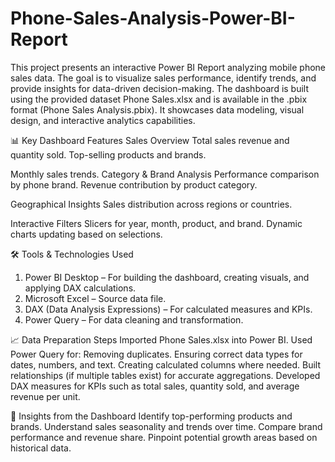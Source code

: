 # Phone-Sales-Analysis-Power-BI-Report
This project presents an interactive Power BI Report analyzing mobile phone sales data. The goal is to visualize sales performance, identify trends, and provide insights for data-driven decision-making.
The dashboard is built using the provided dataset Phone Sales.xlsx and is available in the .pbix format (Phone Sales Analysis.pbix). It showcases data modeling, visual design, and interactive analytics capabilities.

📊 Key Dashboard Features
Sales Overview
Total sales revenue and quantity sold.
Top-selling products and brands.

Monthly sales trends.
Category & Brand Analysis
Performance comparison by phone brand.
Revenue contribution by product category.

Geographical Insights 
Sales distribution across regions or countries.

Interactive Filters
Slicers for year, month, product, and brand.
Dynamic charts updating based on selections.

🛠 Tools & Technologies Used
1. Power BI Desktop – For building the dashboard, creating visuals, and applying DAX calculations.
2. Microsoft Excel – Source data file.
3. DAX (Data Analysis Expressions) – For calculated measures and KPIs.
4. Power Query – For data cleaning and transformation.

📈 Data Preparation Steps
Imported Phone Sales.xlsx into Power BI.
Used Power Query for: Removing duplicates.
Ensuring correct data types for dates, numbers, and text.
Creating calculated columns where needed.
Built relationships (if multiple tables exist) for accurate aggregations.
Developed DAX measures for KPIs such as total sales, quantity sold, and average revenue per unit.

📌 Insights from the Dashboard
Identify top-performing products and brands.
Understand sales seasonality and trends over time.
Compare brand performance and revenue share.
Pinpoint potential growth areas based on historical data.
